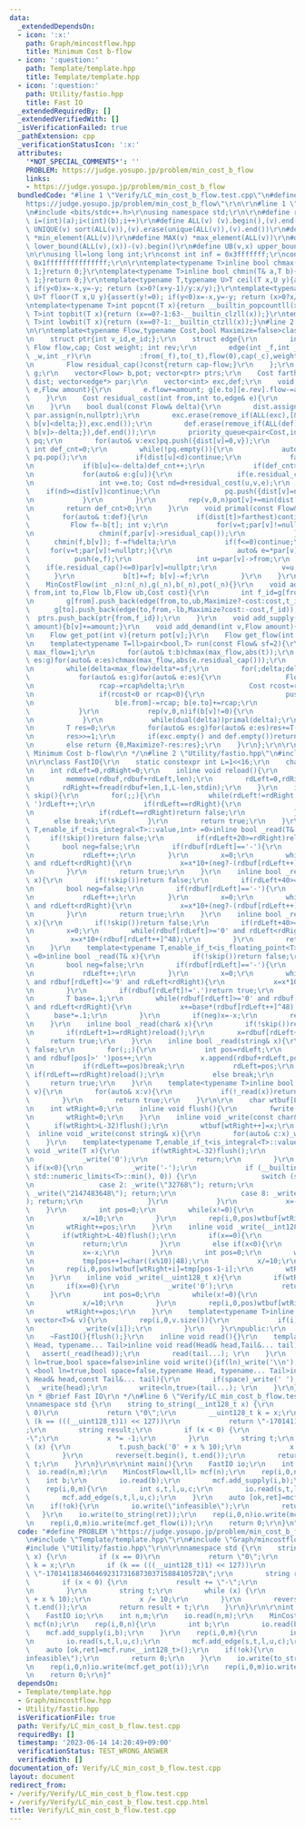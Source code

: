 ```yaml
---
data:
  _extendedDependsOn:
  - icon: ':x:'
    path: Graph/mincostflow.hpp
    title: Minimum Cost b-flow
  - icon: ':question:'
    path: Template/template.hpp
    title: Template/template.hpp
  - icon: ':question:'
    path: Utility/fastio.hpp
    title: Fast IO
  _extendedRequiredBy: []
  _extendedVerifiedWith: []
  _isVerificationFailed: true
  _pathExtension: cpp
  _verificationStatusIcon: ':x:'
  attributes:
    '*NOT_SPECIAL_COMMENTS*': ''
    PROBLEM: https://judge.yosupo.jp/problem/min_cost_b_flow
    links:
    - https://judge.yosupo.jp/problem/min_cost_b_flow
  bundledCode: "#line 1 \"Verify/LC_min_cost_b_flow.test.cpp\"\n#define PROBLEM \"\
    https://judge.yosupo.jp/problem/min_cost_b_flow\"\r\n\r\n#line 1 \"Template/template.hpp\"\
    \n#include <bits/stdc++.h>\r\nusing namespace std;\r\n\r\n#define rep(i,a,b) for(int\
    \ i=(int)(a);i<(int)(b);i++)\r\n#define ALL(v) (v).begin(),(v).end()\r\n#define\
    \ UNIQUE(v) sort(ALL(v)),(v).erase(unique(ALL(v)),(v).end())\r\n#define MIN(v)\
    \ *min_element(ALL(v))\r\n#define MAX(v) *max_element(ALL(v))\r\n#define LB(v,x)\
    \ lower_bound(ALL(v),(x))-(v).begin()\r\n#define UB(v,x) upper_bound(ALL(v),(x))-(v).begin()\r\
    \n\r\nusing ll=long long int;\r\nconst int inf = 0x3fffffff;\r\nconst ll INF =\
    \ 0x1fffffffffffffff;\r\n\r\ntemplate<typename T>inline bool chmax(T& a,T b){if(a<b){a=b;return\
    \ 1;}return 0;}\r\ntemplate<typename T>inline bool chmin(T& a,T b){if(a>b){a=b;return\
    \ 1;}return 0;}\r\ntemplate<typename T,typename U>T ceil(T x,U y){assert(y!=0);\
    \ if(y<0)x=-x,y=-y; return (x>0?(x+y-1)/y:x/y);}\r\ntemplate<typename T,typename\
    \ U>T floor(T x,U y){assert(y!=0); if(y<0)x=-x,y=-y; return (x>0?x/y:(x-y+1)/y);}\r\
    \ntemplate<typename T>int popcnt(T x){return __builtin_popcountll(x);}\r\ntemplate<typename\
    \ T>int topbit(T x){return (x==0?-1:63-__builtin_clzll(x));}\r\ntemplate<typename\
    \ T>int lowbit(T x){return (x==0?-1:__builtin_ctzll(x));}\n#line 2 \"Graph/mincostflow.hpp\"\
    \n\r\ntemplate<typename Flow,typename Cost,bool Maximize=false>class MinCostFlow{\r\
    \n    struct ptr{int v_id,e_id;};\r\n    struct edge{\r\n        int from,to;\
    \ Flow flow,cap; Cost weight; int rev;\r\n        edge(int _f,int _t,Flow _c,Cost\
    \ _w,int _r)\r\n            :from(_f),to(_t),flow(0),cap(_c),weight(_w),rev(_r){}\r\
    \n        Flow residual_cap()const{return cap-flow;}\r\n    };\r\n    int n; vector<vector<edge>>\
    \ g;\r\n    vector<Flow> b,pot; vector<ptr> ptrs;\r\n    Cost farthest; vector<Cost>\
    \ dist; vector<edge*> par;\r\n    vector<int> exc,def;\r\n    void push(edge&\
    \ e,Flow amount){\r\n        e.flow+=amount; g[e.to][e.rev].flow-=amount;\r\n\
    \    }\r\n    Cost residual_cost(int from,int to,edge& e){\r\n        return e.weight+pot[from]-pot[to];\r\
    \n    }\r\n    bool dual(const Flow& delta){\r\n        dist.assign(n,numeric_limits<Cost>::max());\
    \ par.assign(n,nullptr);\r\n        exc.erase(remove_if(ALL(exc),[&](int v){return\
    \ b[v]<delta;}),exc.end());\r\n        def.erase(remove_if(ALL(def),[&](int v){return\
    \ b[v]>-delta;}),def.end());\r\n        priority_queue<pair<Cost,int>,vector<pair<Cost,int>>,greater<>>\
    \ pq;\r\n        for(auto& v:exc)pq.push({dist[v]=0,v});\r\n        farthest=0;\
    \ int def_cnt=0;\r\n        while(!pq.empty()){\r\n            auto [d,u]=pq.top();\
    \ pq.pop();\r\n            if(dist[u]<d)continue;\r\n            farthest=d;\r\
    \n            if(b[u]<=-delta)def_cnt++;\r\n            if(def_cnt>=(int)def.size())break;\r\
    \n            for(auto& e:g[u]){\r\n                if(e.residual_cap()<delta)continue;\r\
    \n                int v=e.to; Cost nd=d+residual_cost(u,v,e);\r\n            \
    \    if(nd>=dist[v])continue;\r\n                pq.push({dist[v]=nd,v}); par[v]=&e;\r\
    \n            }\r\n        }\r\n        rep(v,0,n)pot[v]+=min(dist[v],farthest);\r\
    \n        return def_cnt>0;\r\n    }\r\n    void primal(const Flow& delta){\r\n\
    \        for(auto& t:def){\r\n            if(dist[t]>farthest)continue;\r\n  \
    \          Flow f=-b[t]; int v;\r\n            for(v=t;par[v]!=nullptr;v=par[v]->from){\r\
    \n                chmin(f,par[v]->residual_cap());\r\n            }\r\n      \
    \      chmin(f,b[v]); f-=f%delta;\r\n            if(f<=0)continue;\r\n       \
    \     for(v=t;par[v]!=nullptr;){\r\n                auto& e=*par[v];\r\n     \
    \           push(e,f);\r\n                int u=par[v]->from;\r\n            \
    \    if(e.residual_cap()<=0)par[v]=nullptr;\r\n                v=u;\r\n      \
    \      }\r\n            b[t]+=f; b[v]-=f;\r\n        }\r\n    }\r\npublic:\r\n\
    \    MinCostFlow(int _n):n(_n),g(_n),b(_n),pot(_n){}\r\n    void add_edge(int\
    \ from,int to,Flow lb,Flow ub,Cost cost){\r\n        int f_id=g[from].size(),t_id=(from==to?f_id+1:g[to].size());\r\
    \n        g[from].push_back(edge(from,to,ub,Maximize?-cost:cost,t_id));\r\n  \
    \      g[to].push_back(edge(to,from,-lb,Maximize?cost:-cost,f_id));\r\n      \
    \  ptrs.push_back(ptr{from,f_id});\r\n    }\r\n    void add_supply(int v,Flow\
    \ amount){b[v]+=amount;}\r\n    void add_demand(int v,Flow amount){b[v]-=amount;}\r\
    \n    Flow get_pot(int v){return pot[v];}\r\n    Flow get_flow(int v){return g[ptrs[v].v_id][ptrs[v].e_id].flow;}\r\
    \n    template<typename T=ll>pair<bool,T> run(const Flow& sf=2){\r\n        Flow\
    \ max_flow=1;\r\n        for(auto& t:b)chmax(max_flow,abs(t));\r\n        for(auto&\
    \ es:g)for(auto& e:es)chmax(max_flow,abs(e.residual_cap()));\r\n        Flow delta=1;\r\
    \n        while(delta<max_flow)delta*=sf;\r\n        for(;delta;delta/=sf){\r\n\
    \            for(auto& es:g)for(auto& e:es){\r\n                Flow rcap=e.residual_cap();\r\
    \n                rcap-=rcap%delta;\r\n                Cost rcost=residual_cost(e.from,e.to,e);\r\
    \n                if(rcost<0 or rcap<0){\r\n                    push(e,rcap);\r\
    \n                    b[e.from]-=rcap; b[e.to]+=rcap;\r\n                }\r\n\
    \            }\r\n            rep(v,0,n)if(b[v]!=0){\r\n                (b[v]>0?exc:def).push_back(v);\r\
    \n            }\r\n            while(dual(delta))primal(delta);\r\n        }\r\
    \n        T res=0;\r\n        for(auto& es:g)for(auto& e:es)res+=T(e.flow)*T(e.weight);\r\
    \n        res>>=1;\r\n        if(exc.empty() and def.empty())return {1,Maximize?-res:res};\r\
    \n        else return {0,Maximize?-res:res};\r\n    }\r\n};\r\n\r\n/**\r\n * @brief\
    \ Minimum Cost b-flow\r\n */\n#line 2 \"Utility/fastio.hpp\"\n#include <unistd.h>\r\
    \n\r\nclass FastIO{\r\n    static constexpr int L=1<<16;\r\n    char rdbuf[L];\r\
    \n    int rdLeft=0,rdRight=0;\r\n    inline void reload(){\r\n        int len=rdRight-rdLeft;\r\
    \n        memmove(rdbuf,rdbuf+rdLeft,len);\r\n        rdLeft=0,rdRight=len;\r\n\
    \        rdRight+=fread(rdbuf+len,1,L-len,stdin);\r\n    }\r\n    inline bool\
    \ skip(){\r\n        for(;;){\r\n            while(rdLeft!=rdRight and rdbuf[rdLeft]<='\
    \ ')rdLeft++;\r\n            if(rdLeft==rdRight){\r\n                reload();\r\
    \n                if(rdLeft==rdRight)return false;\r\n            }\r\n      \
    \      else break;\r\n        }\r\n        return true;\r\n    }\r\n    template<typename\
    \ T,enable_if_t<is_integral<T>::value,int> =0>inline bool _read(T& x){\r\n   \
    \     if(!skip())return false;\r\n        if(rdLeft+20>=rdRight)reload();\r\n\
    \        bool neg=false;\r\n        if(rdbuf[rdLeft]=='-'){\r\n            neg=true;\r\
    \n            rdLeft++;\r\n        }\r\n        x=0;\r\n        while(rdbuf[rdLeft]>='0'\
    \ and rdLeft<rdRight){\r\n            x=x*10+(neg?-(rdbuf[rdLeft++]^48):(rdbuf[rdLeft++]^48));\r\
    \n        }\r\n        return true;\r\n    }\r\n    inline bool _read(__int128_t&\
    \ x){\r\n        if(!skip())return false;\r\n        if(rdLeft+40>=rdRight)reload();\r\
    \n        bool neg=false;\r\n        if(rdbuf[rdLeft]=='-'){\r\n            neg=true;\r\
    \n            rdLeft++;\r\n        }\r\n        x=0;\r\n        while(rdbuf[rdLeft]>='0'\
    \ and rdLeft<rdRight){\r\n            x=x*10+(neg?-(rdbuf[rdLeft++]^48):(rdbuf[rdLeft++]^48));\r\
    \n        }\r\n        return true;\r\n    }\r\n    inline bool _read(__uint128_t&\
    \ x){\r\n        if(!skip())return false;\r\n        if(rdLeft+40>=rdRight)reload();\r\
    \n        x=0;\r\n        while(rdbuf[rdLeft]>='0' and rdLeft<rdRight){\r\n  \
    \          x=x*10+(rdbuf[rdLeft++]^48);\r\n        }\r\n        return true;\r\
    \n    }\r\n    template<typename T,enable_if_t<is_floating_point<T>::value,int>\
    \ =0>inline bool _read(T& x){\r\n        if(!skip())return false;\r\n        if(rdLeft+20>=rdRight)reload();\r\
    \n        bool neg=false;\r\n        if(rdbuf[rdLeft]=='-'){\r\n            neg=true;\r\
    \n            rdLeft++;\r\n        }\r\n        x=0;\r\n        while(rdbuf[rdLeft]>='0'\
    \ and rdbuf[rdLeft]<='9' and rdLeft<rdRight){\r\n            x=x*10+(rdbuf[rdLeft++]^48);\r\
    \n        }\r\n        if(rdbuf[rdLeft]!='.')return true;\r\n        rdLeft++;\r\
    \n        T base=.1;\r\n        while(rdbuf[rdLeft]>='0' and rdbuf[rdLeft]<='9'\
    \ and rdLeft<rdRight){\r\n            x+=base*(rdbuf[rdLeft++]^48);\r\n      \
    \      base*=.1;\r\n        }\r\n        if(neg)x=-x;\r\n        return true;\r\
    \n    }\r\n    inline bool _read(char& x){\r\n        if(!skip())return false;\r\
    \n        if(rdLeft+1>=rdRight)reload();\r\n        x=rdbuf[rdLeft++];\r\n   \
    \     return true;\r\n    }\r\n    inline bool _read(string& x){\r\n        if(!skip())return\
    \ false;\r\n        for(;;){\r\n            int pos=rdLeft;\r\n            while(pos<rdRight\
    \ and rdbuf[pos]>' ')pos++;\r\n            x.append(rdbuf+rdLeft,pos-rdLeft);\r\
    \n            if(rdLeft==pos)break;\r\n            rdLeft=pos;\r\n           \
    \ if(rdLeft==rdRight)reload();\r\n            else break;\r\n        }\r\n   \
    \     return true;\r\n    }\r\n    template<typename T>inline bool _read(vector<T>&\
    \ v){\r\n        for(auto& x:v){\r\n            if(!_read(x))return false;\r\n\
    \        }\r\n        return true;\r\n    }\r\n\r\n    char wtbuf[L],tmp[50];\r\
    \n    int wtRight=0;\r\n    inline void flush(){\r\n        fwrite(wtbuf,1,wtRight,stdout);\r\
    \n        wtRight=0;\r\n    }\r\n    inline void _write(const char& x){\r\n  \
    \      if(wtRight>L-32)flush();\r\n        wtbuf[wtRight++]=x;\r\n    }\r\n  \
    \  inline void _write(const string& x){\r\n        for(auto& c:x)_write(c);\r\n\
    \    }\r\n    template<typename T,enable_if_t<is_integral<T>::value,int> =0>inline\
    \ void _write(T x){\r\n        if(wtRight>L-32)flush();\r\n        if(x==0){\r\
    \n            _write('0');\r\n            return;\r\n        }\r\n        else\
    \ if(x<0){\r\n            _write('-');\r\n            if (__builtin_expect(x ==\
    \ std::numeric_limits<T>::min(), 0)) {\r\n                switch (sizeof(x)) {\r\
    \n                case 2: _write(\"32768\"); return;\r\n                case 4:\
    \ _write(\"2147483648\"); return;\r\n                case 8: _write(\"9223372036854775808\"\
    ); return;\r\n                }\r\n            }\r\n            x=-x;\r\n    \
    \    }\r\n        int pos=0;\r\n        while(x!=0){\r\n            tmp[pos++]=char((x%10)|48);\r\
    \n            x/=10;\r\n        }\r\n        rep(i,0,pos)wtbuf[wtRight+i]=tmp[pos-1-i];\r\
    \n        wtRight+=pos;\r\n    }\r\n    inline void _write(__int128_t x){\r\n\
    \        if(wtRight>L-40)flush();\r\n        if(x==0){\r\n            _write('0');\r\
    \n            return;\r\n        }\r\n        else if(x<0){\r\n            _write('-');\r\
    \n            x=-x;\r\n        }\r\n        int pos=0;\r\n        while(x!=0){\r\
    \n            tmp[pos++]=char((x%10)|48);\r\n            x/=10;\r\n        }\r\
    \n        rep(i,0,pos)wtbuf[wtRight+i]=tmp[pos-1-i];\r\n        wtRight+=pos;\r\
    \n    }\r\n    inline void _write(__uint128_t x){\r\n        if(wtRight>L-40)flush();\r\
    \n        if(x==0){\r\n            _write('0');\r\n            return;\r\n   \
    \     }\r\n        int pos=0;\r\n        while(x!=0){\r\n            tmp[pos++]=char((x%10)|48);\r\
    \n            x/=10;\r\n        }\r\n        rep(i,0,pos)wtbuf[wtRight+i]=tmp[pos-1-i];\r\
    \n        wtRight+=pos;\r\n    }\r\n    template<typename T>inline void _write(const\
    \ vector<T>& v){\r\n        rep(i,0,v.size()){\r\n            if(i)_write(' ');\r\
    \n            _write(v[i]);\r\n        }\r\n    }\r\npublic:\r\n    FastIO(){}\r\
    \n    ~FastIO(){flush();}\r\n    inline void read(){}\r\n    template <typename\
    \ Head, typename... Tail>inline void read(Head& head,Tail&... tail){\r\n     \
    \   assert(_read(head));\r\n        read(tail...); \r\n    }\r\n    template<bool\
    \ ln=true,bool space=false>inline void write(){if(ln)_write('\\n');}\r\n    template\
    \ <bool ln=true,bool space=false,typename Head, typename... Tail>inline void write(const\
    \ Head& head,const Tail&... tail){\r\n        if(space)_write(' ');\r\n      \
    \  _write(head);\r\n        write<ln,true>(tail...); \r\n    }\r\n};\r\n\r\n/**\r\
    \n * @brief Fast IO\r\n */\n#line 6 \"Verify/LC_min_cost_b_flow.test.cpp\"\n\r\
    \nnamespace std {\r\n    string to_string(__int128_t x) {\r\n        if (x ==\
    \ 0)\r\n            return \"0\";\r\n        __uint128_t k = x;\r\n        if\
    \ (k == (((__uint128_t)1) << 127))\r\n            return \"-170141183460469231731687303715884105728\"\
    ;\r\n        string result;\r\n        if (x < 0) {\r\n            result += \"\
    -\";\r\n            x *= -1;\r\n        }\r\n        string t;\r\n        while\
    \ (x) {\r\n            t.push_back('0' + x % 10);\r\n            x /= 10;\r\n\
    \        }\r\n        reverse(t.begin(), t.end());\r\n        return result +\
    \ t;\r\n    }\r\n}\r\n\r\nint main(){\r\n    FastIO io;\r\n    int n,m;\r\n  \
    \  io.read(n,m);\r\n    MinCostFlow<ll,ll> mcf(n);\r\n    rep(i,0,n){\r\n    \
    \    int b;\r\n        io.read(b);\r\n        mcf.add_supply(i,b);\r\n    }\r\n\
    \    rep(i,0,m){\r\n        int s,t,l,u,c;\r\n        io.read(s,t,l,u,c);\r\n\
    \        mcf.add_edge(s,t,l,u,c);\r\n    }\r\n    auto [ok,ret]=mcf.run<__int128_t>();\r\
    \n    if(!ok){\r\n        io.write(\"infeasible\");\r\n        return 0;\r\n \
    \   }\r\n    io.write(to_string(ret));\r\n    rep(i,0,n)io.write(mcf.get_pot(i));\r\
    \n    rep(i,0,m)io.write(mcf.get_flow(i));\r\n    return 0;\r\n}\n"
  code: "#define PROBLEM \"https://judge.yosupo.jp/problem/min_cost_b_flow\"\r\n\r\
    \n#include \"Template/template.hpp\"\r\n#include \"Graph/mincostflow.hpp\"\r\n\
    #include \"Utility/fastio.hpp\"\r\n\r\nnamespace std {\r\n    string to_string(__int128_t\
    \ x) {\r\n        if (x == 0)\r\n            return \"0\";\r\n        __uint128_t\
    \ k = x;\r\n        if (k == (((__uint128_t)1) << 127))\r\n            return\
    \ \"-170141183460469231731687303715884105728\";\r\n        string result;\r\n\
    \        if (x < 0) {\r\n            result += \"-\";\r\n            x *= -1;\r\
    \n        }\r\n        string t;\r\n        while (x) {\r\n            t.push_back('0'\
    \ + x % 10);\r\n            x /= 10;\r\n        }\r\n        reverse(t.begin(),\
    \ t.end());\r\n        return result + t;\r\n    }\r\n}\r\n\r\nint main(){\r\n\
    \    FastIO io;\r\n    int n,m;\r\n    io.read(n,m);\r\n    MinCostFlow<ll,ll>\
    \ mcf(n);\r\n    rep(i,0,n){\r\n        int b;\r\n        io.read(b);\r\n    \
    \    mcf.add_supply(i,b);\r\n    }\r\n    rep(i,0,m){\r\n        int s,t,l,u,c;\r\
    \n        io.read(s,t,l,u,c);\r\n        mcf.add_edge(s,t,l,u,c);\r\n    }\r\n\
    \    auto [ok,ret]=mcf.run<__int128_t>();\r\n    if(!ok){\r\n        io.write(\"\
    infeasible\");\r\n        return 0;\r\n    }\r\n    io.write(to_string(ret));\r\
    \n    rep(i,0,n)io.write(mcf.get_pot(i));\r\n    rep(i,0,m)io.write(mcf.get_flow(i));\r\
    \n    return 0;\r\n}"
  dependsOn:
  - Template/template.hpp
  - Graph/mincostflow.hpp
  - Utility/fastio.hpp
  isVerificationFile: true
  path: Verify/LC_min_cost_b_flow.test.cpp
  requiredBy: []
  timestamp: '2023-06-14 14:20:49+09:00'
  verificationStatus: TEST_WRONG_ANSWER
  verifiedWith: []
documentation_of: Verify/LC_min_cost_b_flow.test.cpp
layout: document
redirect_from:
- /verify/Verify/LC_min_cost_b_flow.test.cpp
- /verify/Verify/LC_min_cost_b_flow.test.cpp.html
title: Verify/LC_min_cost_b_flow.test.cpp
---
```


